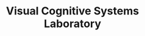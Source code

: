 ---
abbreviation: LUVSS
bannerImg: ''
bannerText: ''
draft: false
externalLink: ''
id: 19
location: ''
projects:
- 9
- 11
- 28
- 31
- 39
- 46
- 67
- 71
- 97
- 119
- 230
- 232
- 387
- 409
- 491
- 504
- 522
- 540
- 560
- 1572
- 1576
summary: ''
title: Visual Cognitive Systems Laboratory
---